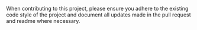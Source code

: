 When contributing to this project, please ensure you adhere to the existing code style of the project and document all updates made in the pull request and readme where necessary.

